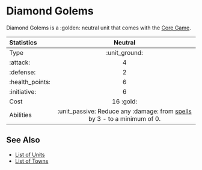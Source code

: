 # Diamond Golems

Diamond Golems is a :golden: neutral unit that comes with the [Core Game](../content.md).


| Statistics | Neutral |
| :--- | :---: |
| Type | :unit_ground: |
| :attack: | 4 |
| :defense: | 2 |
| :health_points: | 6 |
| :initiative: | 6 |
| Cost | 16 :gold: |
| Abilities | :unit_passive: Reduce any :damage: from [spells](../spells.md) by 3 - to a minimum of 0. |


## See Also

- [List of Units](../units.md)
- [List of Towns](../towns.md)
